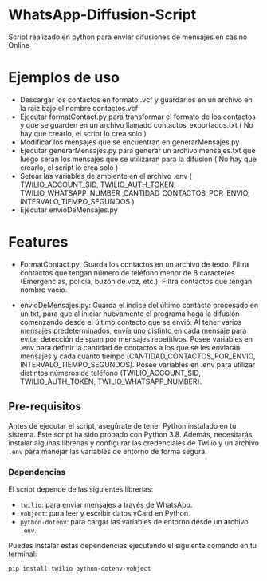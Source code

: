 # WhatsApp-Diffusion-Script
Script realizado en python para enviar difusiones de mensajes en casino Online

# Ejemplos de uso

- Descargar los contactos en formato .vcf y guardarlos en un archivo en la raiz bajo el nombre contactos.vcf
- Ejecutar formatContact.py para transformar el formato de los contactos y que se guarden en un archivo llamado contactos_exportados.txt  ( No hay que crearlo, el script lo crea solo )
- Modificar los mensajes que se encuentran en generarMensajes.py
- Ejecutar generarMensajes.py para generar un archivo mensajes.txt que luego seran los mensajes que se utilizaran para la difusion ( No hay que crearlo, el script lo crea solo )
- Setear las variables de ambiente en el archivo .env ( TWILIO_ACCOUNT_SID, TWILIO_AUTH_TOKEN, TWILIO_WHATSAPP_NUMBER ,CANTIDAD_CONTACTOS_POR_ENVIO, INTERVALO_TIEMPO_SEGUNDOS  )
- Ejecutar envioDeMensajes.py

# Features

- FormatContact.py: 
     Guarda los contactos en un archivo de texto.
     Filtra contactos que tengan número de teléfono menor de 8 caracteres (Emergencias, policía, buzón de voz, etc.).
     Filtra contactos que tengan nombre vacío.
  
- envioDeMensajes.py: 
     Guarda el índice del último contacto procesado en un txt, para que al iniciar nuevamente el programa haga la difusión comenzando desde el último contacto que se envió.
     Al tener varios mensajes predeterminados, envía uno distinto en cada mensaje para evitar detección de spam por mensajes repetitivos.
     Posee variables en .env para definir la cantidad de contactos a los que se les enviarán mensajes y cada cuánto tiempo (CANTIDAD_CONTACTOS_POR_ENVIO, INTERVALO_TIEMPO_SEGUNDOS).
     Posee variables en .env para utilizar distintos números de teléfono (TWILIO_ACCOUNT_SID, TWILIO_AUTH_TOKEN, TWILIO_WHATSAPP_NUMBER).
  
## Pre-requisitos

Antes de ejecutar el script, asegúrate de tener Python instalado en tu sistema. Este script ha sido probado con Python 3.8. Además, necesitarás instalar algunas librerías y configurar las credenciales de Twilio y un archivo `.env` para manejar las variables de entorno de forma segura.

### Dependencias

El script depende de las siguientes librerías:
- `twilio`: para enviar mensajes a través de WhatsApp.
- `vobject`: para leer y escribir datos vCard en Python.
- `python-dotenv`: para cargar las variables de entorno desde un archivo `.env`.


Puedes instalar estas dependencias ejecutando el siguiente comando en tu terminal:

```bash
pip install twilio python-dotenv-vobject





